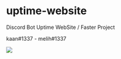 # uptime-website
Discord Bot Uptime WebSite / Faster Project

kaan#1337 - melih#1337

<img src="https://i.hizliresim.com/2hkzjcy.png">
